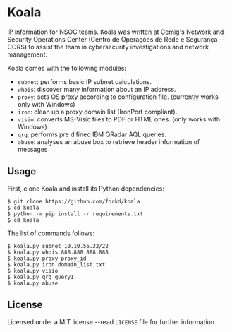 # Koala
IP information for NSOC teams.  Koala was written at [Cemig](http://www.cemig.com.br)'s Network and Security Operations Center (Centro de Operações de Rede e Segurança -- CORS) to assist the team in cybersecurity investigations and network management.

Koala comes with the following modules:

* `subnet`: performs basic IP subnet calculations.
* `whois`: discover many information about an IP address.
* `proxy`: sets OS proxy according to configuration file. (currently works only with Windows)
* `iron`: clean up a proxy domain list (IronPort compliant).
* `visio`: converts MS-Visio files to PDF or HTML ones. (only works with Windows)
* `qrq`: performs pre difined IBM QRadar AQL queries.
* `abuse`: analyses an abuse box to retrieve header information of messages

## Usage
First, clone Koala and install its Python dependencies:

```
$ git clone https://github.com/forkd/koala
$ cd koala
$ python -m pip install -r requirements.txt
$ cd koala
```

The list of commands follows:

```
$ koala.py subnet 10.10.56.32/22
$ koala.py whois 888.888.888.888
$ koala.py proxy proxy_id
$ koala.py iron domain_list.txt
$ koala.py visio
$ koala.py qrq query1
$ koala.py abuse
```

## License
Licensed under a MIT license --read `LICENSE` file for further information.